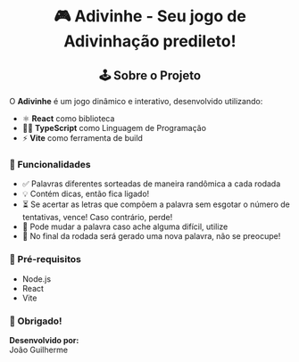 <div align="center">
  <h1> 🎮 Adivinhe - Seu jogo de Adivinhação predileto!
</div>

<div align="center">
  <h2> 🕹️ Sobre o Projeto
</div>
    
O **Adivinhe** é um jogo dinâmico e interativo, desenvolvido utilizando:

- ⚛️ **React** como biblioteca
- 👨‍💻 **TypeScript** como Linguagem de Programação
- ⚡ **Vite** como ferramenta de build 


### 🧰 Funcionalidades
- ✅ Palavras diferentes sorteadas de maneira randômica a cada rodada
- 💡 Contém dicas, então fica ligado!
- ⏳ Se acertar as letras que compõem a palavra sem esgotar o número de tentativas, vence! Caso contrário, perde!
- 🛟 Pode mudar a palavra caso ache alguma difícil, utilize
- 🎲 No final da rodada será gerado uma nova palavra, não se preocupe!

### 🚀 Pré-requisitos
- Node.js
- React
- Vite

### 🙌 Obrigado!

**Desenvolvido por:**  
João Guilherme

